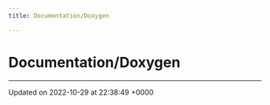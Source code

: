 ```yaml
---
title: Documentation/Doxygen

---
```


# Documentation/Doxygen








-------------------------------

Updated on 2022-10-29 at 22:38:49 +0000
